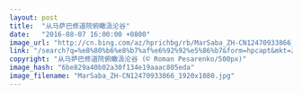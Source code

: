 ```yaml
---
layout: post
title:  "从马萨巴修道院俯瞰汲沦谷"
date:   "2016-08-07 16:00:00 +0800"
image_url: "http://cn.bing.com/az/hprichbg/rb/MarSaba_ZH-CN12470933866_1920x1080.jpg"
link: "/search?q=%e8%80%b6%e8%b7%af%e6%92%92%e5%86%b7&form=hpcapt&mkt=zh-cn"
copyright: "从马萨巴修道院俯瞰汲沦谷 (© Roman Pesarenko/500px)"
image_hash: "6be829a40b02a30f134e19aaac805eda"
image_filename: "MarSaba_ZH-CN12470933866_1920x1080.jpg"
---
```


